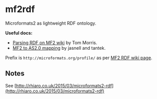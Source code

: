 # mf2rdf

Microformats2 as lightweight RDF ontology.

**Useful docs:**

* [Parsing RDF on MF2 wiki](http://microformats.org/wiki/microformats2-parsing-rdf) by Tom Morris.
* [MF2 to AS2.0 mapping](https://www.w3.org/wiki/Activity_Streams/Microformats_Mapping) by jasnell and tantek.

Prefix is `http://microformats.org/profile/` as per [MF2 RDF wiki page](http://microformats.org/wiki/microformats2-parsing-rdf).

## Notes

See [http://rhiaro.co.uk/2015/03/microformats2-rdf](http://rhiaro.co.uk/2015/03/microformats2-rdf)
